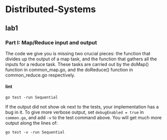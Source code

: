 # Distributed-Systems

## lab1

### Part I: Map/Reduce input and output

The code we give you is missing two crucial pieces: the function that divides up the output of a map task, and the function that gathers all the inputs for a reduce task. These tasks are carried out by the doMap() function in common_map.go, and the doReduce() function in common_reduce.go respectively.

#### lint

```
go test -run Sequential
```

If the output did not show ok next to the tests, your implementation has a bug in it. To give more verbose output, set `debugEnabled = true` in `common.go`, and add `-v` to the test command above. You will get much more output along the lines of:

```
go test -v -run Sequential
```

